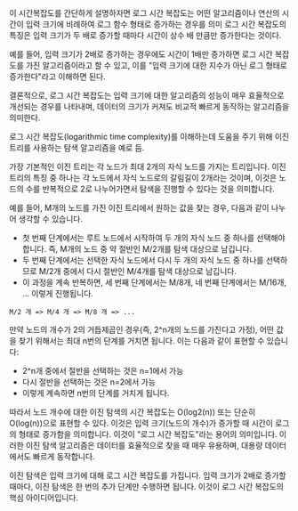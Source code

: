 이 시간복잡도를 간단하게 설명하자면  로그 시간 복잡도는 어떤 알고리즘이나 연산의 시간이 입력 크기에 비례하여 로그 함수 형태로 증가하는 경우를 의미
로그 시간 복잡도의 특징은 입력 크기가 두 배로 증가할 때마다 시간이 상수 배 만큼만 증가한다는 것이다.

예를 들어, 입력 크기가 2배로 증가하는 경우에도 시간이 1배만 증가하면 로그 시간 복잡도를 가진 알고리즘이라고 할 수 있고, 이를 "입력 크기에 대한 지수가 아닌 로그 형태로 증가한다"라고 이해하면 된다.

결론적으로, 로그 시간 복잡도는 입력 크기에 대한 알고리즘의 성능이 매우 효율적으로 개선되는 경우를 나타내며, 데이터의 크기가 커져도 비교적 빠르게 동작하는 알고리즘을 의미한다.


로그 시간 복잡도(logarithmic time complexity)를 이해하는데 도움을 주기 위해 이진 트리를 사용하는 탐색 알고리즘을 예로 듬.

가장 기본적인 이진 트리는 각 노드가 최대 2개의 자식 노드를 가지는 트리입니다. 이진 트리의 특징 중 하나는 각 노드에서 자식 노드로의 갈림길이 2개라는 것이며, 이것은 노드의 수를 반복적으로 2로 나누어가면서 탐색을 진행할 수 있다는 것을 의미합니다.

예를 들어, M개의 노드를 가진 이진 트리에서 원하는 값을 찾는 경우, 다음과 같이 나누어 생각할 수 있습니다.

- 첫 번째 단계에서는 루트 노드에서 시작하여 두 개의 자식 노드 중 하나를 선택해야 합니다. 즉, M개의 노드 중 약 절반인 M/2개를 탐색 대상으로 남깁니다.
- 두 번째 단계에서는 선택한 자식 노드에서 다시 두 개의 자식 노드 중 하나를 선택하므로 M/2개 중에서 다시 절반인 M/4개를 탐색 대상으로 남깁니다.
- 이 과정을 계속 반복하면, 세 번째 단계에서는 M/8개, 네 번째 단계에서는 M/16개, ... 이렇게 진행됩니다.

`M/2 개 => M/4 개 => M/8 개 => ...`  

만약 노드의 개수가 2의 거듭제곱인 경우(즉, 2^n개의 노드를 가진다고 가정), 어떤 값을 찾기 위해서는 최대 n번의 단계를 거치면 됩니다. 이는 다음과 같이 표현할 수 있습니다:

- 2^n개 중에서 절반을 선택하는 것은 n=1에서 가능
- 다시 절반을 선택하는 것은 n=2에서 가능
- 이렇게 계속하면 n번의 단계를 거치게 됩니다.

따라서 노드 개수에 대한 이진 탐색의 시간 복잡도는 O(log2(n)) 또는 단순히 O(log(n))으로 표현할 수 있다. 이것은 입력 크기(노드의 개수)가 증가할 때 시간이 로그의 형태로 증가함을 의미합니다. 이것이 "로그 시간 복잡도"라는 용어의 의미입니다. 이러한 이진 탐색 알고리즘은 데이터를 효율적으로 찾을 때 매우 유용하며, 대용량 데이터에서도 빠르게 동작합니다.

이진 탐색은 입력 크기에 대해 로그 시간 복잡도를 가집니다. 입력 크기가 2배로 증가할 때마다, 이진 탐색은 한 번의 추가 단계만 수행하면 됩니다. 이것이 로그 시간 복잡도의 핵심 아이디어입니다.